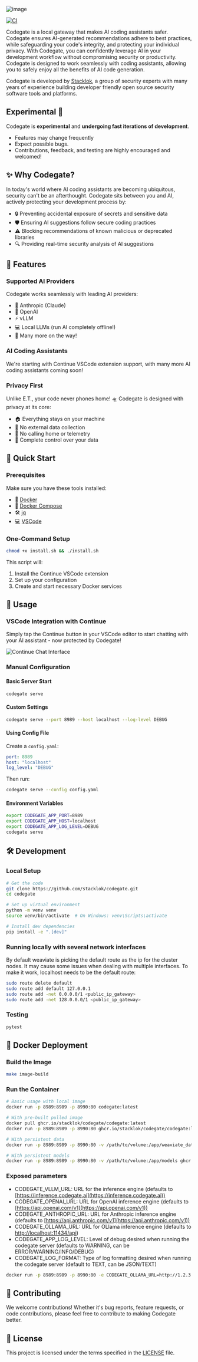 ![image](https://github.com/user-attachments/assets/ab37063d-039d-4857-be88-231047a7b282)


[![CI](https://github.com/stacklok/codegate/actions/workflows/ci.yml/badge.svg)](https://github.com/stacklok/codegate/actions/workflows/ci.yml)

Codegate is a local gateway that makes AI coding assistants safer. Codegate ensures AI-generated recommendations adhere to best practices, while safeguarding your code's integrity, and protecting your individual privacy. With Codegate, you can confidently leverage AI in your development workflow without compromising security or productivity. Codegate is designed to work seamlessly with coding assistants, allowing you to safely enjoy all the benefits of AI code generation.

Codegate is developed by [Stacklok](https://stacklok.com), a group of security experts with many years of experience building developer friendly open source security software tools and platforms. 

## Experimental 🚧

Codegate is **experimental** and **undergoing fast iterations of development**. 

- Features may change frequently
- Expect possible bugs.  
- Contributions, feedback, and testing are highly encouraged and welcomed!

## ✨ Why Codegate?

In today's world where AI coding assistants are becoming ubiquitous, security can't be an afterthought. Codegate sits between you and AI, actively protecting your development process by:

- 🔒 Preventing accidental exposure of secrets and sensitive data
- 🛡️ Ensuring AI suggestions follow secure coding practices
- ⚠️ Blocking recommendations of known malicious or deprecated libraries
- 🔍 Providing real-time security analysis of AI suggestions

## 🌟 Features

### Supported AI Providers
Codegate works seamlessly with leading AI providers:
- 🤖 Anthropic (Claude)
- 🧠 OpenAI
- ⚡ vLLM
- 💻 Local LLMs (run AI completely offline!)
- 🔮 Many more on the way!

### AI Coding Assistants
We're starting with Continue VSCode extension support, with many more AI coding assistants coming soon!

### Privacy First
Unlike E.T., your code never phones home! 🛸 Codegate is designed with privacy at its core:
- 🏠 Everything stays on your machine
- 🚫 No external data collection
- 🔐 No calling home or telemetry
- 💪 Complete control over your data

## 🚀 Quick Start

### Prerequisites

Make sure you have these tools installed:

- 🐳 [Docker](https://docs.docker.com/get-docker/)
- 🔧 [Docker Compose](https://docs.docker.com/compose/install/)
- 🛠️ [jq](https://stedolan.github.io/jq/download/)
- 💻 [VSCode](https://code.visualstudio.com/download)

### One-Command Setup

```bash
chmod +x install.sh && ./install.sh
```

This script will:
1. Install the Continue VSCode extension
2. Set up your configuration
3. Create and start necessary Docker services

## 🎯 Usage

### VSCode Integration with Continue 

Simply tap the Continue button in your VSCode editor to start chatting with your AI assistant - now protected by Codegate!

![Continue Chat Interface](./static/image.png)

### Manual Configuration

#### Basic Server Start
```bash
codegate serve
```

#### Custom Settings
```bash
codegate serve --port 8989 --host localhost --log-level DEBUG
```

#### Using Config File
Create a `config.yaml`:
```yaml
port: 8989
host: "localhost"
log_level: "DEBUG"
```

Then run:
```bash
codegate serve --config config.yaml
```

#### Environment Variables
```bash
export CODEGATE_APP_PORT=8989
export CODEGATE_APP_HOST=localhost
export CODEGATE_APP_LOG_LEVEL=DEBUG
codegate serve
```

## 🛠️ Development

### Local Setup
```bash
# Get the code
git clone https://github.com/stacklok/codegate.git
cd codegate

# Set up virtual environment
python -m venv venv
source venv/bin/activate  # On Windows: venv\Scripts\activate

# Install dev dependencies
pip install -e ".[dev]"
```

### Running locally with several network interfaces

By default weaviate is picking the default route as the ip for the cluster nodes. It may cause
some issues when dealing with multiple interfaces. To make it work, localhost needs to be the
default route:

```bash
sudo route delete default
sudo route add default 127.0.0.1
sudo route add -net 0.0.0.0/1 <public_ip_gateway>
sudo route add -net 128.0.0.0/1 <public_ip_gateway>
```

### Testing
```bash
pytest
```

## 🐳 Docker Deployment

### Build the Image
```bash
make image-build
```

### Run the Container
```bash
# Basic usage with local image
docker run -p 8989:8989 -p 8990:80 codegate:latest

# With pre-built pulled image
docker pull ghcr.io/stacklok/codegate/codegate:latest
docker run -p 8989:8989 -p 8990:80 ghcr.io/stacklok/codegate/codegate:latest

# With persistent data
docker run -p 8989:8989 -p 8990:80 -v /path/to/volume:/app/weaviate_data ghcr.io/stacklok/codegate/codegate:latest

# With persistent models
docker run -p 8989:8989 -p 8990:80 -v /path/to/volume:/app/models ghcr.io/stacklok/codegate/codegate:latest
```

### Exposed parameters
- CODEGATE_VLLM_URL: URL for the inference engine (defaults to [https://inference.codegate.ai](https://inference.codegate.ai))
- CODEGATE_OPENAI_URL: URL for OpenAI inference engine (defaults to [https://api.openai.com/v1](https://api.openai.com/v1))
- CODEGATE_ANTHROPIC_URL: URL for Anthropic inference engine (defaults to [https://api.anthropic.com/v1](https://api.anthropic.com/v1))
- CODEGATE_OLLAMA_URL: URL for OLlama inference engine (defaults to [http://localhost:11434/api](http://localhost:11434/api))
- CODEGATE_APP_LOG_LEVEL: Level of debug desired when running the codegate server (defaults to WARNING, can be ERROR/WARNING/INFO/DEBUG)
- CODEGATE_LOG_FORMAT: Type of log formatting desired when running the codegate server (default to TEXT, can be JSON/TEXT)

```bash
docker run -p 8989:8989 -p 8990:80 -e CODEGATE_OLLAMA_URL=http://1.2.3.4:11434/api ghcr.io/stacklok/codegate/codegate:latest
```

## 🤝 Contributing

We welcome contributions! Whether it's bug reports, feature requests, or code contributions, please feel free to contribute to making Codegate better.

## 📜 License

This project is licensed under the terms specified in the [LICENSE](LICENSE) file.
